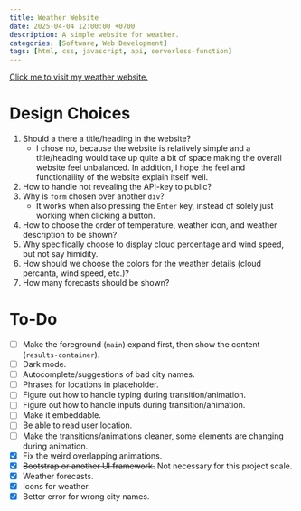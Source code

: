 ```yaml
---
title: Weather Website
date: 2025-04-04 12:00:00 +0700
description: A simple website for weather.
categories: [Software, Web Development]
tags: [html, css, javascript, api, serverless-function]
---
```


[Click me to visit my weather website.](https://puth2314.github.io/weather-website/)

# Design Choices

1. Should a there a title/heading in the website?
   - I chose no, because the website is relatively simple and a title/heading would take up quite a bit of space making the overall website feel unbalanced. In addition, I hope the feel and functionaility of the website explain itself well.
2. How to handle not revealing the API-key to public?
3. Why is `form` chosen over another `div`?
   - It works when also pressing the `Enter` key, instead of solely just working when clicking a button.
4. How to choose the order of temperature, weather icon, and weather description to be shown?
5. Why specifically choose to display cloud percentage and wind speed, but not say himidity.
6. How should we choose the colors for the weather details (cloud percanta, wind speed, etc.)?
7. How many forecasts should be shown?

# To-Do

- [ ] Make the foreground (`main`) expand first, then show the content (`results-container`).
- [ ] Dark mode.
- [ ] Autocomplete/suggestions of bad city names.
- [ ] Phrases for locations in placeholder.
- [ ] Figure out how to handle typing during transition/animation.
- [ ] Figure out how to handle inputs during transition/animation.
- [ ] Make it embeddable.
- [ ] Be able to read user location.
- [ ] Make the transitions/animations cleaner, some elements are changing during animation.
- [x] Fix the weird overlapping animations.
- [x] ~~Bootstrap or another UI framework.~~ Not necessary for this project scale.
- [x] Weather forecasts.
- [x] Icons for weather.
- [x] Better error for wrong city names.
